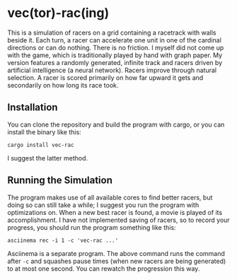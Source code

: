 # vec(tor)-rac(ing)

This is a simulation of racers on a grid containing a racetrack with walls
beside it. Each turn, a racer can accelerate one unit in one of the cardinal
directions or can do nothing. There is no friction. I myself did not come up
with the game, which is traditionally played by hand with graph paper. My
version features a randomly generated, infinite track and racers driven by
artificial intelligence (a neural network). Racers improve through natural
selection. A racer is scored primarily on how far upward it gets and secondarily
on how long its race took.

## Installation

You can clone the repository and build the program with cargo, or you can
install the binary like this:

```
cargo install vec-rac
```

I suggest the latter method.

## Running the Simulation

The program makes use of all available cores to find better racers, but doing so
can still take a while; I suggest you run the program with optimizations on.
When a new best racer is found, a movie is played of its accomplishment. I have
not implemented saving of racers, so to record your progress, you should run the
program something like this:

```
asciinema rec -i 1 -c 'vec-rac ...'
```

Asciinema is a separate program. The above command runs the command after `-c`
and squashes pause times (when new racers are being generated) to at most one
second. You can rewatch the progression this way.
